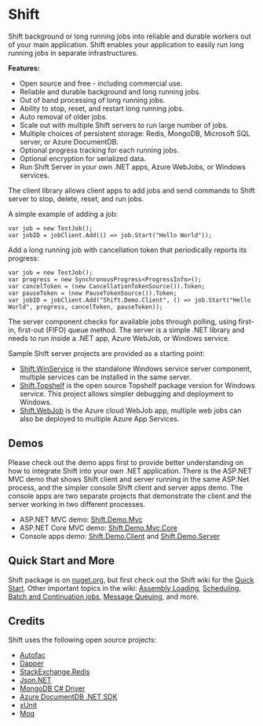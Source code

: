 # Shift
Shift background or long running jobs into reliable and durable workers out of your main application. Shift enables your application to easily run long running jobs in separate infrastructures. 

**Features:**
- Open source and free - including commercial use.
- Reliable and durable background and long running jobs.
- Out of band processing of long running jobs. 
- Ability to stop, reset, and restart long running jobs.
- Auto removal of older jobs.
- Scale out with multiple Shift servers to run large number of jobs.
- Multiple choices of persistent storage: Redis, MongoDB, Microsoft SQL server, or Azure DocumentDB. 
- Optional progress tracking for each running jobs.
- Optional encryption for serialized data.
- Run Shift Server in your own .NET apps, Azure WebJobs, or Windows services. 

The client library allows client apps to add jobs and send commands to Shift server to stop, delete, reset, and run jobs.

A simple example of adding a job:
```
var job = new TestJob();
var jobID = jobClient.Add(() => job.Start("Hello World"));
```

Add a long running job with cancellation token that periodically reports its progress:
```
var job = new TestJob();
var progress = new SynchronousProgress<ProgressInfo>();
var cancelToken = (new CancellationTokenSource()).Token; 
var pauseToken = (new PauseTokenSource()).Token;
var jobID = jobClient.Add("Shift.Demo.Client", () => job.Start("Hello World", progress, cancelToken, pauseToken));
```

The server component checks for available jobs through polling, using first-in, first-out (FIFO) queue method. The server is a simple .NET library and needs to run inside a .NET app, Azure WebJob, or Windows service. 

Sample Shift server projects are provided as a starting point:
- [Shift.WinService](https://github.com/hhalim/Shift.WinService) is the standalone Windows service server component, multiple services can be installed in the same server. 
- [Shift.Topshelf](https://github.com/hhalim/Shift.Topshelf) is the open source Topshelf package version for Windows service. This project allows simpler debugging and deployment to Windows.
- [Shift.WebJob](https://github.com/hhalim/Shift.WebJob) is the Azure cloud WebJob app, multiple web jobs can also be deployed to multiple Azure App Services. 

## Demos
Please check out the demo apps first to provide better understanding on how to integrate Shift into your own .NET application. There is the ASP.NET MVC demo that shows Shift client and server running in the same ASP.Net process, and the simpler console Shift client and server apps demo. The console apps are two separate projects that demonstrate the client and the server working in two different processes.
- ASP.NET MVC demo: [Shift.Demo.Mvc](https://github.com/hhalim/Shift.Demo.Mvc)
- ASP.NET Core MVC demo: [Shift.Demo.Mvc.Core](https://github.com/hhalim/Shift.Demo.Mvc.Core)
- Console apps demo: [Shift.Demo.Client](https://github.com/hhalim/Shift.Demo.Client) and [Shift.Demo.Server](https://github.com/hhalim/Shift.Demo.Server)

## Quick Start and More
Shift package is on [nuget.org](https://www.nuget.org/packages/Shift), but first check out the Shift wiki for the [Quick Start](https://github.com/hhalim/Shift/wiki/Quick-Start). Other important topics in the wiki: [Assembly Loading](https://github.com/hhalim/Shift/wiki/Assembly-Loading), [Scheduling, Batch and Continuation jobs](https://github.com/hhalim/Shift/wiki/Schedule-Batch-Continuation), [Message Queuing](https://github.com/hhalim/Shift/wiki/Message-Queuing), and more. 

## Credits
Shift uses the following open source projects:
- [Autofac](http://autofac.org/)
- [Dapper](https://github.com/StackExchange/Dapper)
- [StackExchange.Redis](https://github.com/StackExchange/StackExchange.Redis)
- [Json.NET](http://james.newtonking.com/json)
- [MongoDB C# Driver](https://github.com/mongodb/mongo-csharp-driver)
- [Azure DocumentDB .NET SDK](https://github.com/Azure/azure-documentdb-dotnet)
- [xUnit](https://github.com/xunit/xunit)
- [Moq](https://github.com/moq/moq)


